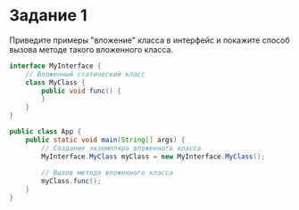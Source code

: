 # Задание 1

Приведите примеры "вложение" класса в интерфейс и покажите способ вызова методе такого вложенного класса.

```java
interface MyInterface {
    // Вложенный статический класс
    class MyClass {
        public void func() {
        }
    }
}

public class App {
    public static void main(String[] args) {
        // Создание экземпляра вложенного класса
        MyInterface.MyClass myClass = new MyInterface.MyClass();
        
        // Вызов метода вложенного класса
        myClass.func(); 
    }
}
```
